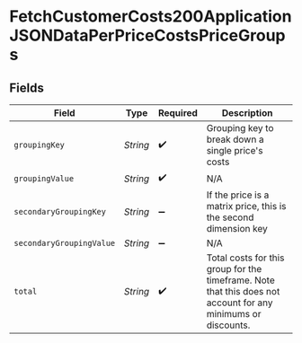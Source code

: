 # FetchCustomerCosts200ApplicationJSONDataPerPriceCostsPriceGroups


## Fields

| Field                                                                                                        | Type                                                                                                         | Required                                                                                                     | Description                                                                                                  |
| ------------------------------------------------------------------------------------------------------------ | ------------------------------------------------------------------------------------------------------------ | ------------------------------------------------------------------------------------------------------------ | ------------------------------------------------------------------------------------------------------------ |
| `groupingKey`                                                                                                | *String*                                                                                                     | :heavy_check_mark:                                                                                           | Grouping key to break down a single price's costs                                                            |
| `groupingValue`                                                                                              | *String*                                                                                                     | :heavy_check_mark:                                                                                           | N/A                                                                                                          |
| `secondaryGroupingKey`                                                                                       | *String*                                                                                                     | :heavy_minus_sign:                                                                                           | If the price is a matrix price, this is the second dimension key                                             |
| `secondaryGroupingValue`                                                                                     | *String*                                                                                                     | :heavy_minus_sign:                                                                                           | N/A                                                                                                          |
| `total`                                                                                                      | *String*                                                                                                     | :heavy_check_mark:                                                                                           | Total costs for this group for the timeframe. Note that this does not account for any minimums or discounts. |